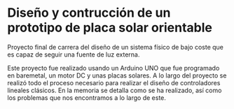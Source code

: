 # Diseño y contrucción de un prototipo de placa solar orientable
Proyecto final de carrera del diseño de un sistema físico de bajo coste que es capaz de seguir una fuente de luz externa.

Este proyecto fue realizado usando un Arduino UNO que fue programado en baremetal, un motor DC y unas placas solares. A lo largo del proyecto se realizó todo el proceso necesario para realizar el diseño de controladores lineales clásicos. En la memoria se detalla como se ha realizado, así como los problemas que nos encontramos a lo largo de este. 
